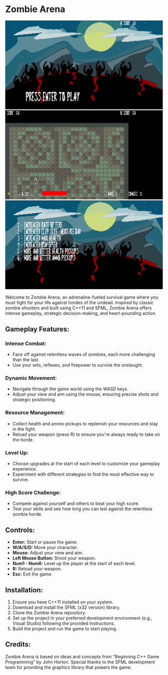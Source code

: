 # Zombie Arena

![](ScreenShots/1.png)
![](ScreenShots/2.png)
![](ScreenShots/3.png)

Welcome to Zombie Arena, an adrenaline-fueled survival game where you must fight for your life against hordes of the undead. Inspired by classic zombie shooters and built using C++11 and SFML, Zombie Arena offers intense gameplay, strategic decision-making, and heart-pounding action.

## Gameplay Features:

### Intense Combat:
- Face off against relentless waves of zombies, each more challenging than the last.
- Use your wits, reflexes, and firepower to survive the onslaught.

### Dynamic Movement:
- Navigate through the game world using the WASD keys.
- Adjust your view and aim using the mouse, ensuring precise shots and strategic positioning.

### Resource Management:
- Collect health and ammo pickups to replenish your resources and stay in the fight.
- Reload your weapon (press R) to ensure you're always ready to take on the horde.

### Level Up:
- Choose upgrades at the start of each level to customize your gameplay experience.
- Experiment with different strategies to find the most effective way to survive.

### High Score Challenge:
- Compete against yourself and others to beat your high score.
- Test your skills and see how long you can last against the relentless zombie horde.

## Controls:

- **Enter:** Start or pause the game.
- **W/A/S/D:** Move your character.
- **Mouse:** Adjust your view and aim.
- **Left Mouse Button:** Shoot your weapon.
- **Num1 - Num6:** Level up the player at the start of each level.
- **R:** Reload your weapon.
- **Esc:** Exit the game.

## Installation:

1. Ensure you have C++11 installed on your system.
2. Download and install the SFML (x32 version) library.
3. Clone the Zombie Arena repository.
4. Set up the project in your preferred development environment (e.g., Visual Studio) following the provided instructions.
5. Build the project and run the game to start playing.

## Credits:

Zombie Arena is based on ideas and concepts from "Beginning C++ Game Programming" by John Horton. Special thanks to the SFML development team for providing the graphics library that powers the game.

